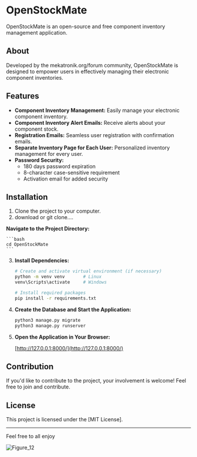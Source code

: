 # OpenStockMate

OpenStockMate is an open-source and free component inventory management application.

## About

Developed by the mekatronik.org/forum community, OpenStockMate is designed to empower users in effectively managing their electronic component inventories.

## Features

- **Component Inventory Management:** Easily manage your electronic component inventory.
- **Component Inventory Alert Emails:** Receive alerts about your component stock.
- **Registration Emails:** Seamless user registration with confirmation emails.
- **Separate Inventory Page for Each User:** Personalized inventory management for every user.
- **Password Security:**
  - 180 days password expiration
  - 8-character case-sensitive requirement
  - Activation email for added security

## Installation

1. Clone the project to your computer.
2. download or git clone....

**Navigate to the Project Directory:**

    ```bash
    cd OpenStockMate
    ```

3. **Install Dependencies:**

    ```bash
    # Create and activate virtual environment (if necessary)
    python -m venv venv       # Linux
    venv\Scripts\activate     # Windows

    # Install required packages
    pip install -r requirements.txt
    ```

4. **Create the Database and Start the Application:**

    ```bash
    python3 manage.py migrate
    python3 manage.py runserver
    ```

5. **Open the Application in Your Browser:**

    [http://127.0.0.1:8000/](http://127.0.0.1:8000/)

## Contribution

If you'd like to contribute to the project, your involvement is welcome! Feel free to join and contribute.

## License

This project is licensed under the [MIT License].

---

Feel free to all enjoy


![Figure_12](https://github.com/CodeWizardette/OpenStockMate/assets/131625021/195a7f54-4bfb-4bd2-ae7f-bdf2eeb9f77e)

